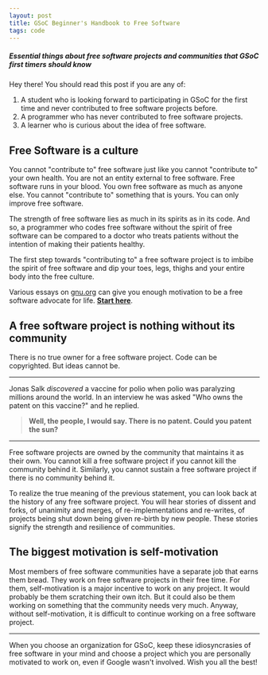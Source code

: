 ```yaml
---
layout: post
title: GSoC Beginner's Handbook to Free Software
tags: code
---
```


##### Essential things about free software projects and communities that GSoC first timers should know #####

Hey there! You should read this post if you are any of:
1. A student who is looking forward to participating in GSoC for the first time and never contributed to free software projects before.
2. A programmer who has never contributed to free software projects.
3. A learner who is curious about the idea of free software.


## Free Software is a culture ##
You cannot "contribute to" free software just like you cannot "contribute to" your own health. You are not an entity external to free software. Free software runs in your blood. You own free software as much as anyone else. You cannot "contribute to" something that is yours. You can only improve free software.

The strength of free software lies as much in its spirits as in its code. And so, a programmer who codes free software without the spirit of free software can be compared to a doctor who treats patients without the intention of making their patients healthy.

The first step towards "contributing to" a free software project is to imbibe the spirit of free software and dip your toes, legs, thighs and your entire body into the free culture.

Various essays on [gnu.org](https://www.gnu.org) can give you enough motivation to be a free software advocate for life. [**Start here**](https://www.gnu.org/philosophy/philosophy.html).

## A free software project is nothing without its community ##

There is no true owner for a free software project. Code can be copyrighted. But ideas cannot be.

---
Jonas Salk *discovered* a vaccine for polio when polio was paralyzing millions around the world. In an interview he was asked "Who owns the patent on this vaccine?" and he replied.

>  **Well, the people, I would say. There is no patent. Could you patent the sun?**

---

Free software projects are owned by the community that maintains it as their own. You cannot kill a free software project if you cannot kill the community behind it. Similarly, you cannot sustain a free software project if there is no community behind it.

To realize the true meaning of the previous statement, you can look back at the history of any free software project. You will hear stories of dissent and forks, of unanimity and merges, of re-implementations and re-writes, of projects being shut down being given re-birth by new people. These stories signify the strength and resilience of communities.

## The biggest motivation is self-motivation ##

Most members of free software communities have a separate job that earns them bread. They work on free software projects in their free time. For them, self-motivation is a major incentive to work on any project. It would probably be them scratching their own itch. But it could also be them working on something that the community needs very much. Anyway, without self-motivation, it is difficult to continue working on a free software project.

---

When you choose an organization for GSoC, keep these idiosyncrasies of free software in your mind and choose a project which you are personally motivated to work on, even if Google wasn't involved. Wish you all the best!